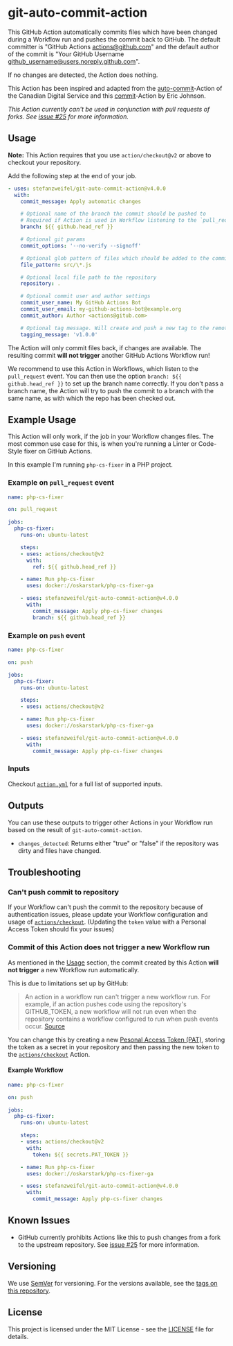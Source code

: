 # git-auto-commit-action

This GitHub Action automatically commits files which have been changed during a Workflow run and pushes the commit back to GitHub.
The default committer is "GitHub Actions <actions@github.com>" and the default author of the commit is "Your GitHub Username <github_username@users.noreply.github.com>".

If no changes are detected, the Action does nothing.

This Action has been inspired and adapted from the [auto-commit](https://github.com/cds-snc/github-actions/tree/master/auto-commit
)-Action of the Canadian Digital Service and this [commit](https://github.com/elstudio/actions-js-build/blob/41d604d6e73d632e22eac40df8cc69b5added04b/commit/entrypoint.sh)-Action by Eric Johnson.

*This Action currently can't be used in conjunction with pull requests of forks. See [issue #25](https://github.com/stefanzweifel/git-auto-commit-action/issues/25) for more information.*

## Usage

**Note:** This Action requires that you use `action/checkout@v2` or above to checkout your repository.

Add the following step at the end of your job.

```yaml
- uses: stefanzweifel/git-auto-commit-action@v4.0.0
  with:
    commit_message: Apply automatic changes

    # Optional name of the branch the commit should be pushed to
    # Required if Action is used in Workflow listening to the `pull_request` event
    branch: ${{ github.head_ref }}

    # Optional git params
    commit_options: '--no-verify --signoff'

    # Optional glob pattern of files which should be added to the commit
    file_pattern: src/\*.js

    # Optional local file path to the repository
    repository: .

    # Optional commit user and author settings
    commit_user_name: My GitHub Actions Bot
    commit_user_email: my-github-actions-bot@example.org
    commit_author: Author <actions@gitub.com>

    # Optional tag message. Will create and push a new tag to the remote repository
    tagging_message: 'v1.0.0'
```

The Action will only commit files back, if changes are available. The resulting commit **will not trigger** another GitHub Actions Workflow run!

We recommend to use this Action in Workflows, which listen to the `pull_request` event. You can then use the option `branch: ${{ github.head_ref }}` to set up the branch name correctly.
If you don't pass a branch name, the Action will try to push the commit to a branch with the same name, as with which the repo has been checked out.

## Example Usage

This Action will only work, if the job in your Workflow changes files.
The most common use case for this, is when you're running a Linter or Code-Style fixer on GitHub Actions.

In this example I'm running `php-cs-fixer` in a PHP project.

### Example on `pull_request` event

```yaml
name: php-cs-fixer

on: pull_request

jobs:
  php-cs-fixer:
    runs-on: ubuntu-latest

    steps:
    - uses: actions/checkout@v2
      with:
        ref: ${{ github.head_ref }}

    - name: Run php-cs-fixer
      uses: docker://oskarstark/php-cs-fixer-ga

    - uses: stefanzweifel/git-auto-commit-action@v4.0.0
      with:
        commit_message: Apply php-cs-fixer changes
        branch: ${{ github.head_ref }}
```

### Example on `push` event

```yaml
name: php-cs-fixer

on: push

jobs:
  php-cs-fixer:
    runs-on: ubuntu-latest

    steps:
    - uses: actions/checkout@v2

    - name: Run php-cs-fixer
      uses: docker://oskarstark/php-cs-fixer-ga

    - uses: stefanzweifel/git-auto-commit-action@v4.0.0
      with:
        commit_message: Apply php-cs-fixer changes
```

### Inputs

Checkout [`action.yml`](https://github.com/stefanzweifel/git-auto-commit-action/blob/master/action.yml) for a full list of supported inputs.

## Outputs
You can use these outputs to trigger other Actions in your Workflow run based on the result of `git-auto-commit-action`.

- `changes_detected`: Returns either "true" or "false" if the repository was dirty and files have changed.

## Troubleshooting

### Can't push commit to repository
If your Workflow can't push the commit to the repository because of authentication issues, please update your Workflow configuration and usage of [`actions/checkout`](https://github.com/actions/checkout#usage). (Updating the `token` value with a Personal Access Token should fix your issues)

### Commit of this Action does not trigger a new Workflow run
As mentioned in the [Usage](#Usage) section, the commit created by this Action **will not trigger** a new Workflow run automatically. 

This is due to limitations set up by GitHub:

> An action in a workflow run can't trigger a new workflow run. For example, if an action pushes code using the repository's GITHUB_TOKEN, a new workflow will not run even when the repository contains a workflow configured to run when push events occur.
[Source](https://help.github.com/en/actions/reference/events-that-trigger-workflows)

You can change this by creating a new [Pesonal Access Token (PAT)](https://github.com/settings/tokens/new), storing the token as a secret in your repository and then passing the new token to the [`actions/checkout`](https://github.com/actions/checkout#usage) Action.

#### Example Workflow

```yaml
name: php-cs-fixer

on: push

jobs:
  php-cs-fixer:
    runs-on: ubuntu-latest

    steps:
    - uses: actions/checkout@v2
      with:
        token: ${{ secrets.PAT_TOKEN }}

    - name: Run php-cs-fixer
      uses: docker://oskarstark/php-cs-fixer-ga

    - uses: stefanzweifel/git-auto-commit-action@v4.0.0
      with:
        commit_message: Apply php-cs-fixer changes
```

## Known Issues

- GitHub currently prohibits Actions like this to push changes from a fork to the upstream repository. See [issue #25](https://github.com/stefanzweifel/git-auto-commit-action/issues/25) for more information.

## Versioning

We use [SemVer](http://semver.org/) for versioning. For the versions available, see the [tags on this repository](https://github.com/stefanzweifel/git-auto-commit-action/tags).

## License

This project is licensed under the MIT License - see the [LICENSE](https://github.com/stefanzweifel/git-auto-commit-action/blob/master/LICENSE) file for details.
